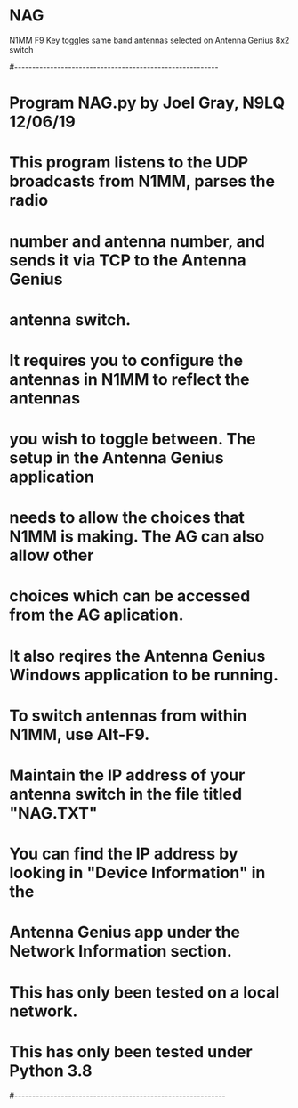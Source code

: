 # NAG
N1MM F9 Key toggles same band antennas selected on Antenna Genius 8x2 switch

#---------------------------------------------------------
# Program NAG.py by Joel Gray, N9LQ  12/06/19
 
# This program listens to the UDP broadcasts from N1MM, parses the radio
# number and antenna number, and sends it via TCP to the Antenna Genius
# antenna switch.

# It requires you to configure the antennas in N1MM to reflect the antennas
# you wish to toggle between.  The setup in the Antenna Genius application
# needs to allow the choices that N1MM is making.  The AG can also allow other
# choices which can be accessed from the AG aplication.

# It also reqires the Antenna Genius Windows application to be running.

# To switch antennas from within N1MM, use Alt-F9.

# Maintain the IP address of your antenna switch in the file titled "NAG.TXT"
# You can find the IP address by looking in "Device Information" in the
# Antenna Genius app under the Network Information section.

# This has only been tested on a local network.
# This has only been tested under Python 3.8

#-----------------------------------------------------------
